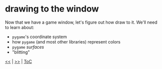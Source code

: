 # drawing to the window

Now that we have a game window, let's figure out how draw to it. We'll need to
learn about:

- `pygame`'s coordinate system
- how `pygame` (and most other libraries) represent colors
- `pygame` _surfaces_
- "blitting"

[<<](guide_024.md) | [>>](guide_026.md) | [ToC](toc.md)
